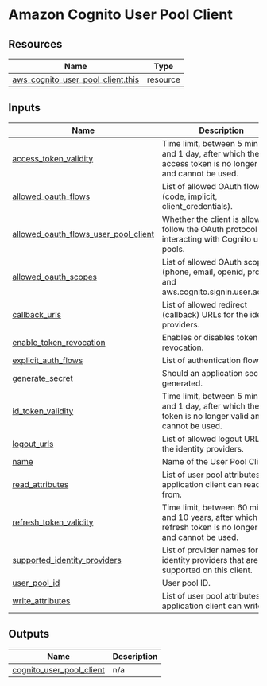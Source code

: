 # Amazon Cognito User Pool Client

## Resources

| Name | Type |
|------|------|
| [aws_cognito_user_pool_client.this](https://registry.terraform.io/providers/hashicorp/aws/latest/docs/resources/cognito_user_pool_client) | resource |

## Inputs

| Name | Description | Type | Default | Required |
|------|-------------|------|---------|:--------:|
| <a name="input_access_token_validity"></a> [access\_token\_validity](#input\_access\_token\_validity) | Time limit, between 5 minutes and 1 day, after which the access token is no longer valid and cannot be used. | `number` | `null` | no |
| <a name="input_allowed_oauth_flows"></a> [allowed\_oauth\_flows](#input\_allowed\_oauth\_flows) | List of allowed OAuth flows (code, implicit, client\_credentials). | `list(string)` | `[]` | no |
| <a name="input_allowed_oauth_flows_user_pool_client"></a> [allowed\_oauth\_flows\_user\_pool\_client](#input\_allowed\_oauth\_flows\_user\_pool\_client) | Whether the client is allowed to follow the OAuth protocol when interacting with Cognito user pools. | `bool` | `true` | no |
| <a name="input_allowed_oauth_scopes"></a> [allowed\_oauth\_scopes](#input\_allowed\_oauth\_scopes) | List of allowed OAuth scopes (phone, email, openid, profile, and aws.cognito.signin.user.admin). | `list(string)` | `[]` | no |
| <a name="input_callback_urls"></a> [callback\_urls](#input\_callback\_urls) | List of allowed redirect (callback) URLs for the identity providers. | `list(string)` | `[]` | no |
| <a name="input_enable_token_revocation"></a> [enable\_token\_revocation](#input\_enable\_token\_revocation) | Enables or disables token revocation. | `bool` | `true` | no |
| <a name="input_explicit_auth_flows"></a> [explicit\_auth\_flows](#input\_explicit\_auth\_flows) | List of authentication flows. | `list(string)` | `[]` | no |
| <a name="input_generate_secret"></a> [generate\_secret](#input\_generate\_secret) | Should an application secret be generated. | `bool` | `false` | no |
| <a name="input_id_token_validity"></a> [id\_token\_validity](#input\_id\_token\_validity) | Time limit, between 5 minutes and 1 day, after which the ID token is no longer valid and cannot be used. | `number` | `null` | no |
| <a name="input_logout_urls"></a> [logout\_urls](#input\_logout\_urls) | List of allowed logout URLs for the identity providers. | `list(string)` | `[]` | no |
| <a name="input_name"></a> [name](#input\_name) | Name of the User Pool Client. | `string` | n/a | yes |
| <a name="input_read_attributes"></a> [read\_attributes](#input\_read\_attributes) | List of user pool attributes the application client can read from. | `list(string)` | `[]` | no |
| <a name="input_refresh_token_validity"></a> [refresh\_token\_validity](#input\_refresh\_token\_validity) | Time limit, between 60 minutes and 10 years, after which the refresh token is no longer valid and cannot be used. | `number` | `null` | no |
| <a name="input_supported_identity_providers"></a> [supported\_identity\_providers](#input\_supported\_identity\_providers) | List of provider names for the identity providers that are supported on this client. | `list(string)` | `[]` | no |
| <a name="input_user_pool_id"></a> [user\_pool\_id](#input\_user\_pool\_id) | User pool ID. | `string` | n/a | yes |
| <a name="input_write_attributes"></a> [write\_attributes](#input\_write\_attributes) | List of user pool attributes the application client can write to. | `list(string)` | `[]` | no |

## Outputs

| Name | Description |
|------|-------------|
| <a name="output_cognito_user_pool_client"></a> [cognito\_user\_pool\_client](#output\_cognito\_user\_pool\_client) | n/a |
